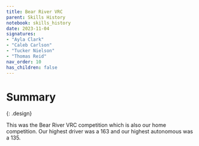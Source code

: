 ```yaml
---
title: Bear River VRC
parent: Skills History
notebook: skills_history
date: 2023-11-04
signatures:
- "Ayla Clark"
- "Caleb Carlson"
- "Tucker Nielson"
- "Thomas Reid"
nav_order: 10
has_children: false
---
```


# Summary
{: .design}

This was the Bear River VRC competition which is also our home competition. Our highest driver was a 163 and our highest autonomous was a 135.

<canvas id="SkillsHistory" to_date="2023-11-04"></canvas>
